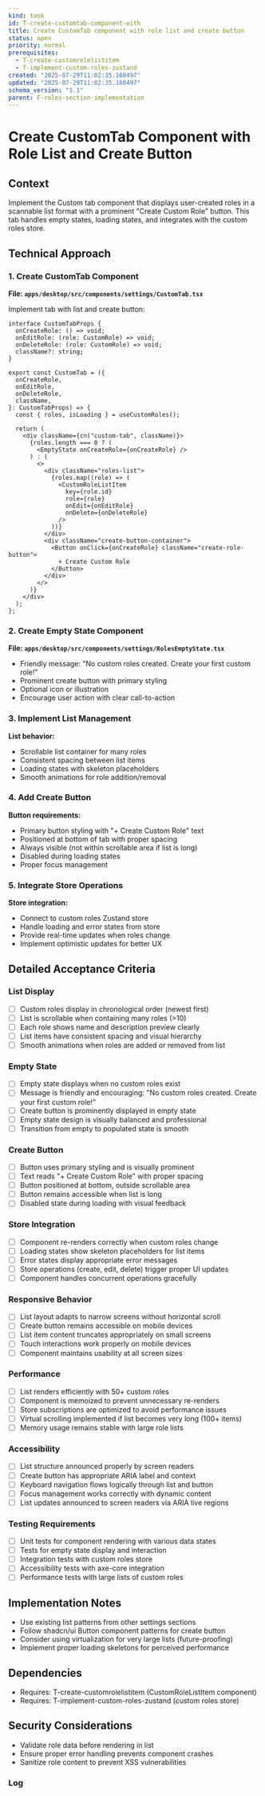 ```yaml
---
kind: task
id: T-create-customtab-component-with
title: Create CustomTab component with role list and create button
status: open
priority: normal
prerequisites:
  - T-create-customrolelistitem
  - T-implement-custom-roles-zustand
created: "2025-07-29T11:02:35.160497"
updated: "2025-07-29T11:02:35.160497"
schema_version: "1.1"
parent: F-roles-section-implementation
---
```


# Create CustomTab Component with Role List and Create Button

## Context

Implement the Custom tab component that displays user-created roles in a scannable list format with a prominent "Create Custom Role" button. This tab handles empty states, loading states, and integrates with the custom roles store.

## Technical Approach

### 1. Create CustomTab Component

**File: `apps/desktop/src/components/settings/CustomTab.tsx`**

Implement tab with list and create button:

```tsx
interface CustomTabProps {
  onCreateRole: () => void;
  onEditRole: (role: CustomRole) => void;
  onDeleteRole: (role: CustomRole) => void;
  className?: string;
}

export const CustomTab = ({
  onCreateRole,
  onEditRole,
  onDeleteRole,
  className,
}: CustomTabProps) => {
  const { roles, isLoading } = useCustomRoles();

  return (
    <div className={cn("custom-tab", className)}>
      {roles.length === 0 ? (
        <EmptyState onCreateRole={onCreateRole} />
      ) : (
        <>
          <div className="roles-list">
            {roles.map((role) => (
              <CustomRoleListItem
                key={role.id}
                role={role}
                onEdit={onEditRole}
                onDelete={onDeleteRole}
              />
            ))}
          </div>
          <div className="create-button-container">
            <Button onClick={onCreateRole} className="create-role-button">
              + Create Custom Role
            </Button>
          </div>
        </>
      )}
    </div>
  );
};
```

### 2. Create Empty State Component

**File: `apps/desktop/src/components/settings/RolesEmptyState.tsx`**

- Friendly message: "No custom roles created. Create your first custom role!"
- Prominent create button with primary styling
- Optional icon or illustration
- Encourage user action with clear call-to-action

### 3. Implement List Management

**List behavior:**

- Scrollable list container for many roles
- Consistent spacing between list items
- Loading states with skeleton placeholders
- Smooth animations for role addition/removal

### 4. Add Create Button

**Button requirements:**

- Primary button styling with "+ Create Custom Role" text
- Positioned at bottom of tab with proper spacing
- Always visible (not within scrollable area if list is long)
- Disabled during loading states
- Proper focus management

### 5. Integrate Store Operations

**Store integration:**

- Connect to custom roles Zustand store
- Handle loading and error states from store
- Provide real-time updates when roles change
- Implement optimistic updates for better UX

## Detailed Acceptance Criteria

### List Display

- [ ] Custom roles display in chronological order (newest first)
- [ ] List is scrollable when containing many roles (>10)
- [ ] Each role shows name and description preview clearly
- [ ] List items have consistent spacing and visual hierarchy
- [ ] Smooth animations when roles are added or removed from list

### Empty State

- [ ] Empty state displays when no custom roles exist
- [ ] Message is friendly and encouraging: "No custom roles created. Create your first custom role!"
- [ ] Create button is prominently displayed in empty state
- [ ] Empty state design is visually balanced and professional
- [ ] Transition from empty to populated state is smooth

### Create Button

- [ ] Button uses primary styling and is visually prominent
- [ ] Text reads "+ Create Custom Role" with proper spacing
- [ ] Button positioned at bottom, outside scrollable area
- [ ] Button remains accessible when list is long
- [ ] Disabled state during loading with visual feedback

### Store Integration

- [ ] Component re-renders correctly when custom roles change
- [ ] Loading states show skeleton placeholders for list items
- [ ] Error states display appropriate error messages
- [ ] Store operations (create, edit, delete) trigger proper UI updates
- [ ] Component handles concurrent operations gracefully

### Responsive Behavior

- [ ] List layout adapts to narrow screens without horizontal scroll
- [ ] Create button remains accessible on mobile devices
- [ ] List item content truncates appropriately on small screens
- [ ] Touch interactions work properly on mobile devices
- [ ] Component maintains usability at all screen sizes

### Performance

- [ ] List renders efficiently with 50+ custom roles
- [ ] Component is memoized to prevent unnecessary re-renders
- [ ] Store subscriptions are optimized to avoid performance issues
- [ ] Virtual scrolling implemented if list becomes very long (100+ items)
- [ ] Memory usage remains stable with large role lists

### Accessibility

- [ ] List structure announced properly by screen readers
- [ ] Create button has appropriate ARIA label and context
- [ ] Keyboard navigation flows logically through list and button
- [ ] Focus management works correctly with dynamic content
- [ ] List updates announced to screen readers via ARIA live regions

### Testing Requirements

- [ ] Unit tests for component rendering with various data states
- [ ] Tests for empty state display and interaction
- [ ] Integration tests with custom roles store
- [ ] Accessibility tests with axe-core integration
- [ ] Performance tests with large lists of custom roles

## Implementation Notes

- Use existing list patterns from other settings sections
- Follow shadcn/ui Button component patterns for create button
- Consider using virtualization for very large lists (future-proofing)
- Implement proper loading skeletons for perceived performance

## Dependencies

- Requires: T-create-customrolelistitem (CustomRoleListItem component)
- Requires: T-implement-custom-roles-zustand (custom roles store)

## Security Considerations

- Validate role data before rendering in list
- Ensure proper error handling prevents component crashes
- Sanitize role content to prevent XSS vulnerabilities

### Log
